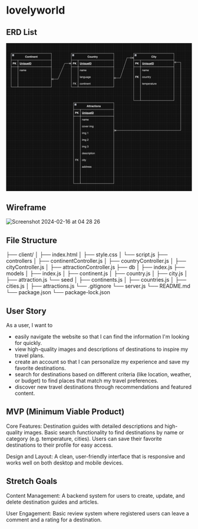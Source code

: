 # lovelyworld

## ERD List

<img width="949" alt="ERD" src="./ERD.png">

## Wireframe

<img width="680" alt="Screenshot 2024-02-16 at 04 28 26" src="https://github.com/aquaj0y/lovelyworld/assets/67973116/d9523154-81db-4b51-a3eb-b3317b355cbb">

## File Structure

├── client/
│ ├── index.html
│ ├── style.css
│ └── script.js
├── controllers
│ ├── continentController.js
│ ├── countryController.js
│ ├── cityController.js
│ ├── attractionController.js
├── db
│ ├── index.js
├── models
│ ├── index.js
│ ├── continent.js
│ ├── country.js
│ ├── city.js
│ ├── attraction.js
└── seed
│ ├── continents.js
│ ├── countries.js
│ ├── cities.js
│ ├── attractions.js
└── .gitignore
└── server.js
└── README.md
└── package.json
└── package-lock.json

## User Story

As a user, I want to

- easily navigate the website so that I can find the information I'm looking for quickly.
- view high-quality images and descriptions of destinations to inspire my travel plans.
- create an account so that I can personalize my experience and save my favorite destinations.
- search for destinations based on different criteria (like location, weather, or budget) to find places that match my travel preferences.
- discover new travel destinations through recommendations and featured content.

## MVP (Minimum Viable Product)

Core Features:
Destination guides with detailed descriptions and high-quality images.
Basic search functionality to find destinations by name or category (e.g. temperature, cities).
Users can save their favorite destinations to their profile for easy access.

Design and Layout:
A clean, user-friendly interface that is responsive and works well on both desktop and mobile devices.

## Stretch Goals

Content Management:
A backend system for users to create, update, and delete destination guides and articles.

User Engagement:
Basic review system where registered users can leave a comment and a rating for a destination.
